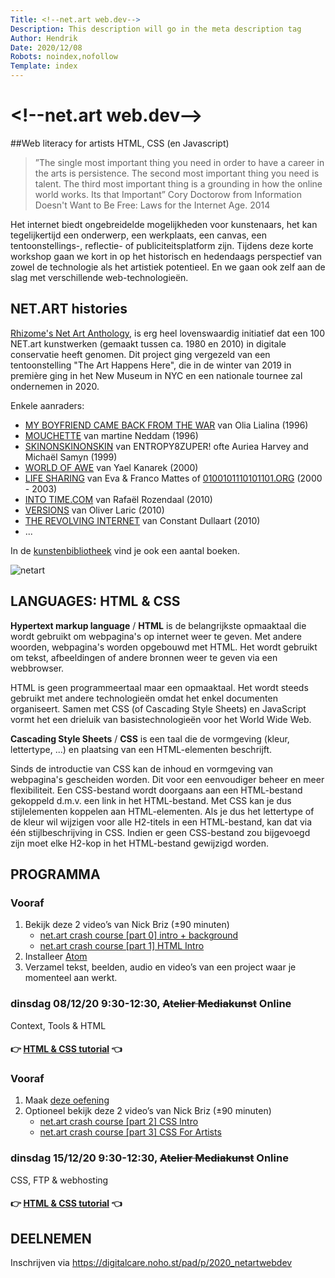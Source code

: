 ```yaml
---
Title: <!--net.art web.dev-->
Description: This description will go in the meta description tag
Author: Hendrik
Date: 2020/12/08
Robots: noindex,nofollow
Template: index
---
```


# &lt;!--net.art web.dev--&gt;
##Web literacy for artists HTML, CSS (en Javascript)

> ”The single most important thing you need in order to have a career in the arts is persistence. The second most important thing you need is talent. The third most important thing is a grounding in how the online world works. Its that Important” Cory Doctorow from Information Doesn't Want to Be Free: Laws for the Internet Age. 2014

Het internet biedt ongebreidelde mogelijkheden voor kunstenaars, het kan tegelijkertijd een onderwerp, een werkplaats, een canvas, een tentoonstellings-, reflectie- of publiciteitsplatform zijn. Tijdens deze korte workshop gaan we kort in op het historisch en hedendaags perspectief van zowel de technologie als het artistiek potentieel. En we gaan ook zelf aan de slag met verschillende web-technologieën.

## NET.ART histories

[Rhizome's Net Art Anthology](https://anthology.rhizome.org/), is erg heel lovenswaardig initiatief dat een 100 NET.art kunstwerken (gemaakt tussen ca. 1980 en 2010) in digitale conservatie heeft genomen. Dit project ging vergezeld van een tentoonstelling "The Art Happens Here", die in de winter van 2019 in première ging in het New Museum in NYC en een nationale tournee zal ondernemen in 2020.    

Enkele aanraders:
* [MY BOYFRIEND CAME BACK FROM THE WAR](https://anthology.rhizome.org/my-boyfriend-came-back-from-the-war) van Olia Lialina (1996)
* [MOUCHETTE](https://anthology.rhizome.org/mouchette) van martine Neddam (1996)
* [SKINONSKINONSKIN](https://anthology.rhizome.org/skinonskinonskin) van ENTROPY8ZUPER! ofte Auriea Harvey and Michaël Samyn (1999)
* [WORLD OF AWE](https://anthology.rhizome.org/world-of-awe) van Yael Kanarek (2000)
* [LIFE SHARING](https://anthology.rhizome.org/life-sharing) van Eva & Franco Mattes of [0100101110101101.ORG](http://0100101110101101.org) (2000 - 2003)
* [INTO TIME.COM](https://anthology.rhizome.org/intotime-com) van Rafaël Rozendaal (2010)
* [VERSIONS](https://anthology.rhizome.org/versions) van Oliver Laric (2010)
* [THE REVOLVING INTERNET](https://anthology.rhizome.org/the-revolving-internet) van Constant Dullaart (2010)
* ...

In de [kunstenbibliotheek](https://kunstenbibliotheek.be/) vind je ook een aantal boeken.

![netart](%assets_url%/netart.jpg)


## LANGUAGES: HTML & CSS

**Hypertext markup language** / **HTML** is de belangrijkste opmaaktaal die wordt gebruikt om webpagina's op internet weer te geven. Met andere woorden, webpagina's worden opgebouwd met HTML. Het wordt gebruikt om tekst, afbeeldingen of andere bronnen weer te geven via een webbrowser.

HTML is geen programmeertaal maar een opmaaktaal. Het wordt steeds gebruikt met andere technologieën omdat het enkel documenten organiseert. Samen met CSS (of Cascading Style Sheets) en JavaScript vormt het een drieluik van basistechnologieën voor het World Wide Web.

**Cascading Style Sheets** / **CSS** is een taal die de vormgeving (kleur, lettertype, ...) en plaatsing van een HTML-elementen beschrijft.

Sinds de introductie van CSS kan de inhoud en vormgeving van webpagina's gescheiden worden. Dit voor een eenvoudiger beheer en meer flexibiliteit. Een CSS-bestand wordt doorgaans aan een HTML-bestand gekoppeld d.m.v. een link in het HTML-bestand. Met CSS kan je dus stijlelementen koppelen aan HTML-elementen. Als je dus het lettertype of de kleur wil wijzigen voor alle H2-titels in een HTML-bestand, kan dat via één stijlbeschrijving in CSS. Indien er geen CSS-bestand zou bijgevoegd zijn moet elke H2-kop in het HTML-bestand gewijzigd worden.


## PROGRAMMA

### Vooraf
1. Bekijk deze 2 video’s van Nick Briz (±90 minuten)
    * [net.art crash course [part 0] intro + background](https://www.youtube.com/watch?v=n44uu9gCpvg&list=PLoQrXDiSBWYEBMAhY-IkChuaUJ3_lE04o&index=1&ab_channel=NickBriz)
    * [net.art crash course [part 1] HTML Intro](https://www.youtube.com/watch?v=n9DjZRNdDlM&list=PLoQrXDiSBWYEBMAhY-IkChuaUJ3_lE04o&index=2&ab_channel=NickBriz)
2. Installeer [Atom](https://atom.io/)
3. Verzamel tekst, beelden, audio en video’s van een project waar je momenteel aan werkt.

### dinsdag 08/12/20 9:30-12:30, ~~Atelier Mediakunst~~ Online    
Context, Tools & HTML
#### 👉 [HTML & CSS tutorial](https://github.com/theBlackBoxSociety/HTML-CSS-tutorial) 👈


### Vooraf
1. Maak [deze oefening](https://github.com/theBlackBoxSociety/HTML-CSS-tutorial/blob/main/02_html.md#exercise-turn-some-content-into-a-website)
2. Optioneel bekijk deze 2 video’s van Nick Briz (±90 minuten)
    * [net.art crash course [part 2] CSS Intro](https://www.youtube.com/watch?v=mRP2EuxWGqQ&list=PLoQrXDiSBWYEBMAhY-IkChuaUJ3_lE04o&index=3&ab_channel=NickBriz)
    * [net.art crash course [part 3] CSS For Artists](https://www.youtube.com/watch?v=QhZip9tkhO8&list=PLoQrXDiSBWYEBMAhY-IkChuaUJ3_lE04o&index=4&ab_channel=NickBriz)

### dinsdag 15/12/20 9:30-12:30, ~~Atelier Mediakunst~~ Online    
CSS, FTP & webhosting
#### 👉 [HTML & CSS tutorial](https://github.com/theBlackBoxSociety/HTML-CSS-tutorial) 👈

## DEELNEMEN
Inschrijven via https://digitalcare.noho.st/pad/p/2020_netartwebdev
